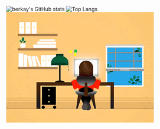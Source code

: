 ![berkay's GitHub stats](https://github-readme-stats.vercel.app/api?username=berkaygulerr&show_icons=true&theme=tokyonight)
![Top Langs](https://github-readme-stats.vercel.app/api/top-langs/?username=berkaygulerr&layout=compact&theme=tokyonight)
![Me](daynight.gif)